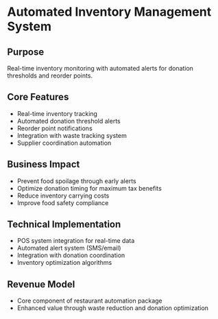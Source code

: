 # Automated Inventory Management System

## Purpose
Real-time inventory monitoring with automated alerts for donation thresholds and reorder points.

## Core Features
- Real-time inventory tracking
- Automated donation threshold alerts
- Reorder point notifications
- Integration with waste tracking system
- Supplier coordination automation

## Business Impact
- Prevent food spoilage through early alerts
- Optimize donation timing for maximum tax benefits
- Reduce inventory carrying costs
- Improve food safety compliance

## Technical Implementation
- POS system integration for real-time data
- Automated alert system (SMS/email)
- Integration with donation coordination
- Inventory optimization algorithms

## Revenue Model
- Core component of restaurant automation package
- Enhanced value through waste reduction and donation optimization